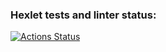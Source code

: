### Hexlet tests and linter status:
[![Actions Status](https://github.com/Ignatii1/layout-designer-project-lvl1/workflows/hexlet-check/badge.svg)](https://github.com/Ignatii1/layout-designer-project-lvl1/actions)